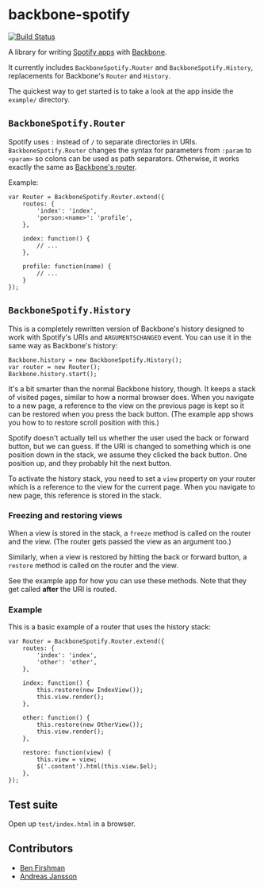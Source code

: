 backbone-spotify
================

[![Build Status](https://secure.travis-ci.org/thisismyjam/backbone-spotify.png)](http://travis-ci.org/thisismyjam/backbone-spotify)

A library for writing [Spotify apps](https://developer.spotify.com/technologies/apps/) with [Backbone](http://backbonejs.org).

It currently includes ``BackboneSpotify.Router`` and ``BackboneSpotify.History``, replacements for Backbone's ``Router`` and ``History``.

The quickest way to get started is to take a look at the app inside the ``example/`` directory.

``BackboneSpotify.Router``
--------------------------

Spotify uses ``:`` instead of ``/`` to separate directories in URIs. ``BackboneSpotify.Router`` changes the syntax for parameters from ``:param`` to ``<param>`` so colons can be used as path separators. Otherwise, it works exactly the same as [Backbone's router](http://backbonejs.org/#Router).

Example:

    var Router = BackboneSpotify.Router.extend({
        routes: {
            'index': 'index',
            'person:<name>': 'profile',
        },

        index: function() {
            // ...
        },

        profile: function(name) {
            // ...
        }
    });


``BackboneSpotify.History``
---------------------------

This is a completely rewritten version of Backbone's history designed to work with Spotify's URIs and ``ARGUMENTSCHANGED`` event. You can use it in the same way as Backbone's history:

    Backbone.history = new BackboneSpotify.History();
    var router = new Router();
    Backbone.history.start();

It's a bit smarter than the normal Backbone history, though. It keeps a stack of visited pages, similar to how a normal browser does. When you navigate to a new page, a reference to the view on the previous page is kept so it can be restored when you press the back button. (The example app shows you how to to restore scroll position with this.)

Spotify doesn't actually tell us whether the user used the back or forward button, but we can guess. If the URI is changed to something which is one position down in the stack, we assume they clicked the back button. One position up, and they probably hit the next button.

To activate the history stack, you need to set a ``view`` property on your router which is a reference to the view for the current page. When you navigate to new page, this reference is stored in the stack.

### Freezing and restoring views

When a view is stored in the stack, a ``freeze`` method is called on the router and the view. (The router gets passed the view as an argument too.)

Similarly, when a view is restored by hitting the back or forward button, a ``restore`` method is called on the router and the view. 

See the example app for how you can use these methods. Note that they get called **after** the URI is routed.

### Example

This is a basic example of a router that uses the history stack:

    var Router = BackboneSpotify.Router.extend({
        routes: {
            'index': 'index',
            'other': 'other',
        },

        index: function() {
            this.restore(new IndexView());
            this.view.render();
        },

        other: function() {
            this.restore(new OtherView());
            this.view.render();
        },

        restore: function(view) {
            this.view = view;
            $('.content').html(this.view.$el);
        },
    });

Test suite
----------

Open up `test/index.html` in a browser.

Contributors
------------

 - [Ben Firshman](https://github.com/bfirsh)
 - [Andreas Jansson](https://github.com/andreasjansson)


